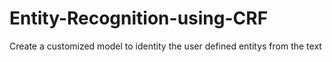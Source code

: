 # Entity-Recognition-using-CRF
Create a customized model to identity the user defined entitys from the text
